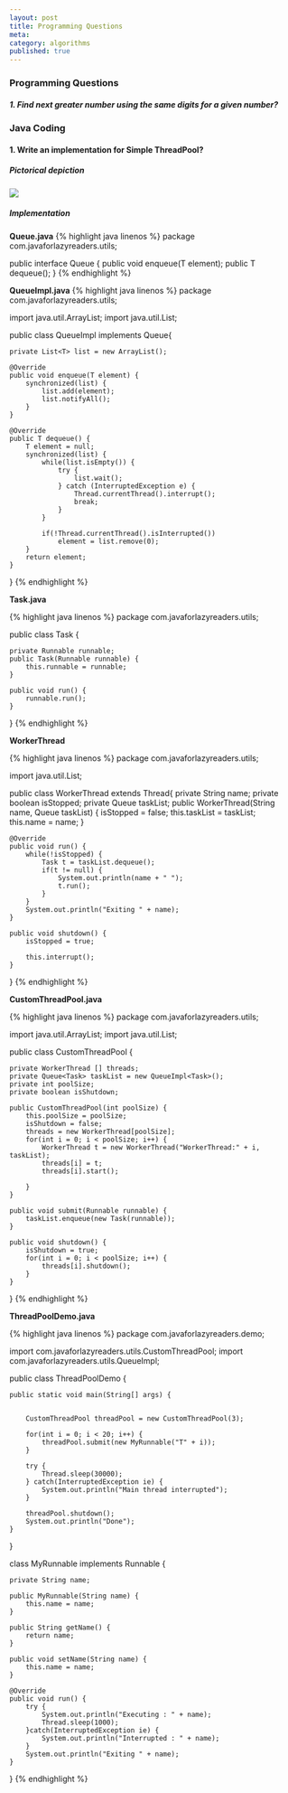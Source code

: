 ```yaml
---
layout: post
title: Programming Questions
meta: 
category: algorithms
published: true
---
```


### **Programming Questions**

##### **1. Find next greater number using the same digits for a given number?**


### **Java Coding**

#### **1. Write an implementation for Simple ThreadPool?**

##### <span class="underline">Pictorical depiction</span>

<div class="col-md-12">
	<div class="col-md-5">
	<img src="{{site.baseurl}}/resources/images/algorithms/thread-pool.PNG" class="content-image"/>
	</div>
</div>

##### <span class="underline">Implementation</span>

**Queue.java**
{% highlight java linenos %}
package com.javaforlazyreaders.utils;

public interface Queue<T> {
	public void enqueue(T element);
	public T dequeue();
}
{% endhighlight %}

**QueueImpl.java**
{% highlight java linenos %}
package com.javaforlazyreaders.utils;

import java.util.ArrayList;
import java.util.List;

public class QueueImpl<T> implements Queue<T>{
	
	private List<T> list = new ArrayList();

	@Override
	public void enqueue(T element) {
		synchronized(list) {
			list.add(element);
			list.notifyAll();
		}		
	}

	@Override
	public T dequeue() {
		T element = null;
		synchronized(list) {
			while(list.isEmpty()) {
				try {
					list.wait();
				} catch (InterruptedException e) {
					Thread.currentThread().interrupt();
					break;
				}
			}
			
			if(!Thread.currentThread().isInterrupted())
				element = list.remove(0);
		}		
		return element;	
	}
}
{% endhighlight %}

**Task.java**

{% highlight java linenos %}
package com.javaforlazyreaders.utils;

public class Task {
	
	private Runnable runnable;
	public Task(Runnable runnable) {
		this.runnable = runnable;
	}
	
	public void run() {
		runnable.run();
	}
}
{% endhighlight %}

**WorkerThread**

{% highlight java linenos %}
package com.javaforlazyreaders.utils;

import java.util.List;

public class WorkerThread extends Thread{
	private String name;
	private boolean isStopped;
	private Queue<Task> taskList;
	public WorkerThread(String name, Queue<Task> taskList) {
		isStopped = false;
		this.taskList = taskList;
		this.name = name;
	}
	
	@Override
	public void run() {
		while(!isStopped) {
			Task t = taskList.dequeue();
			if(t != null) {
				System.out.println(name + " ");
				t.run();
			}
		}
		System.out.println("Exiting " + name);
	}
	
	public void shutdown() {
		isStopped = true;
		
		this.interrupt();
	}
}
{% endhighlight %}

**CustomThreadPool.java**

{% highlight java linenos %}
package com.javaforlazyreaders.utils;

import java.util.ArrayList;
import java.util.List;

public class CustomThreadPool {

	private WorkerThread [] threads;
	private Queue<Task> taskList = new QueueImpl<Task>();	
	private int poolSize;
	private boolean isShutdown;
	
	public CustomThreadPool(int poolSize) {
		this.poolSize = poolSize;
		isShutdown = false;
		threads = new WorkerThread[poolSize];
		for(int i = 0; i < poolSize; i++) {
			WorkerThread t = new WorkerThread("WorkerThread:" + i, taskList);
			threads[i] = t;
			threads[i].start();
			
		}
	}
	
	public void submit(Runnable runnable) {
		taskList.enqueue(new Task(runnable));
	}
	
	public void shutdown() {
		isShutdown = true;
		for(int i = 0; i < poolSize; i++) {
			threads[i].shutdown();
		}
	}	
}
{% endhighlight %}

**ThreadPoolDemo.java**

{% highlight java linenos %}
package com.javaforlazyreaders.demo;

import com.javaforlazyreaders.utils.CustomThreadPool;
import com.javaforlazyreaders.utils.QueueImpl;

public class ThreadPoolDemo {

	public static void main(String[] args) {
		
		
		CustomThreadPool threadPool = new CustomThreadPool(3);
		
		for(int i = 0; i < 20; i++) {
			threadPool.submit(new MyRunnable("T" + i));
		}
		
		try {
			Thread.sleep(30000);
		} catch(InterruptedException ie) {
			System.out.println("Main thread interrupted");
		}
		
		threadPool.shutdown();
		System.out.println("Done");
	}

}

class MyRunnable implements Runnable {

	private String name;
	
	public MyRunnable(String name) {
		this.name = name;
	}
	
	public String getName() {
		return name;
	}

	public void setName(String name) {
		this.name = name;
	}

	@Override
	public void run() {
		try {
			System.out.println("Executing : " + name);
			Thread.sleep(1000);
		}catch(InterruptedException ie) {
			System.out.println("Interrupted : " + name);
		}
		System.out.println("Exiting " + name);
	}	
}
{% endhighlight %}


<!--
http://www.ideserve.co.in/learn/next-greater-number-using-same-digits
-->